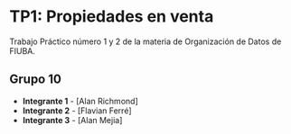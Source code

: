 # TP1: Propiedades en venta 

Trabajo Práctico número 1 y 2 de la materia de Organización de Datos de FIUBA.

## Grupo 10
* **Integrante 1** - [Alan Richmond]
* **Integrante 2** - [Flavian Ferré]
* **Integrante 3** - [Alan Mejia]


